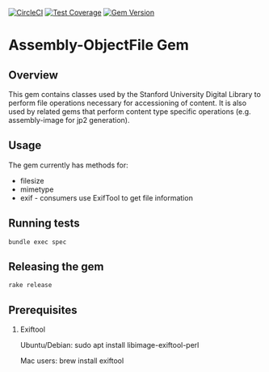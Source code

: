 [![CircleCI](https://circleci.com/gh/sul-dlss/assembly-objectfile/tree/main.svg?style=svg)](https://circleci.com/gh/sul-dlss/assembly-objectfile/tree/main)
[![Test Coverage](https://codecov.io/github/sul-dlss/assembly-objectfile/graph/badge.svg?token=N4XeeAvaSH)](https://codecov.io/github/sul-dlss/assembly-objectfile)
[![Gem Version](https://badge.fury.io/rb/assembly-objectfile.svg)](https://badge.fury.io/rb/assembly-objectfile)

# Assembly-ObjectFile Gem

## Overview
This gem contains classes used by the Stanford University Digital Library to
perform file operations necessary for accessioning of content.  It is also
used by related gems that perform content type specific operations (e.g.
assembly-image for jp2 generation).

## Usage

The gem currently has methods for:
* filesize
* mimetype
* exif - consumers use ExifTool to get file information

## Running tests

```
bundle exec spec
```

## Releasing the gem

```
rake release
```

## Prerequisites

1.  Exiftool

    Ubuntu/Debian:
        sudo apt install libimage-exiftool-perl

    Mac users:
        brew install exiftool
